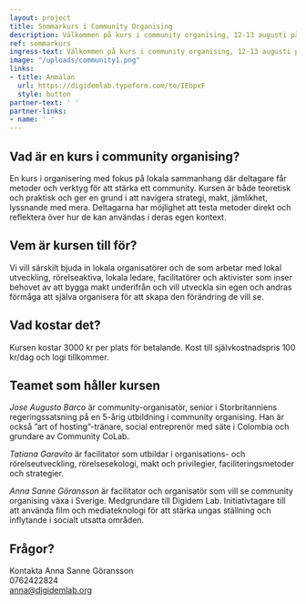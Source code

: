 ```yaml
---
layout: project
title: Sommarkurs i Community Organising
description: Välkommen på kurs i community organising, 12-13 augusti på Tjörn och 15 augusti i Göteborg!
ref: sommarkurs
ingress-text: Välkommen på kurs i community organising, 12-13 augusti på Tjörn och 15 augusti i Göteborg!
image: "/uploads/community1.png"
links:
- title: Anmälan
  url: https://digidemlab.typeform.com/to/IEbpxF
  style: button
partner-text: ' '
partner-links:
- name: ' '
---
```




## Vad är en kurs i community organising?
En kurs i organisering med fokus på lokala sammanhang där deltagare får metoder och verktyg för att stärka ett community. Kursen är både teoretisk och praktisk och ger en grund i att navigera strategi, makt, jämlikhet, lyssnande med mera. Deltagarna har möjlighet att testa metoder direkt och reflektera över hur de kan användas i deras egen kontext.

## Vem är kursen till för?
Vi vill särskilt bjuda in lokala organisatörer och de som arbetar med lokal utveckling, rörelseaktiva, lokala ledare, facilitatörer och aktivister som inser behovet av att bygga makt underifrån och vill utveckla sin egen och andras förmåga att själva organisera för att skapa den förändring de vill se.

## Vad kostar det?
Kursen kostar 3000 kr per plats för betalande. Kost till självkostnadspris 100 kr/dag och logi tillkommer.

## Teamet som håller kursen
*Jose Augusto Barco* är community-organisatör, senior i Storbritanniens regeringssatsning på en 5-årig utbildning i community organising. Han är också ”art of hosting”-tränare, social entreprenör med säte i Colombia och grundare av Community CoLab.

*Tatiana Garavito* är facilitator som utbildar i organisations- och rörelseutveckling, rörelsesekologi, makt och privilegier, faciliteringsmetoder och strategier.

*Anna Sanne Göransson* är facilitator och organisatör som vill se community organising växa i Sverige. Medgrundare till Digidem Lab. Initiativtagare till att använda film och mediateknologi för att stärka ungas ställning och inflytande i socialt utsatta områden.

## Frågor?
Kontakta Anna Sanne Göransson  
0762422824  
<anna@digidemlab.org>
